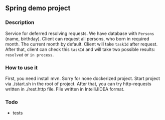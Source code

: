 ## Spring demo project

### Description

Service for deferred resolving requests.
We have database with `Persons` (name, birthday). Client can request all persons, who born in required month. The current month by default.
Client will take `taskId` after request. After that, client can check this `taskId` and will take two possible results: `resolved` or `in process`.


### How to use it
First, you need install mvn. Sorry for none dockerized project.
Start project via ./start.sh in the root of project.
After that, you can try http-requests written in ./rest.http file. File written in IntelliJIDEA format.

### Todo
* tests